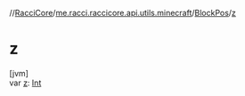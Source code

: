 //[RacciCore](../../../index.md)/[me.racci.raccicore.api.utils.minecraft](../index.md)/[BlockPos](index.md)/[z](z.md)

# z

[jvm]\
var [z](z.md): [Int](https://kotlinlang.org/api/latest/jvm/stdlib/kotlin/-int/index.html)
